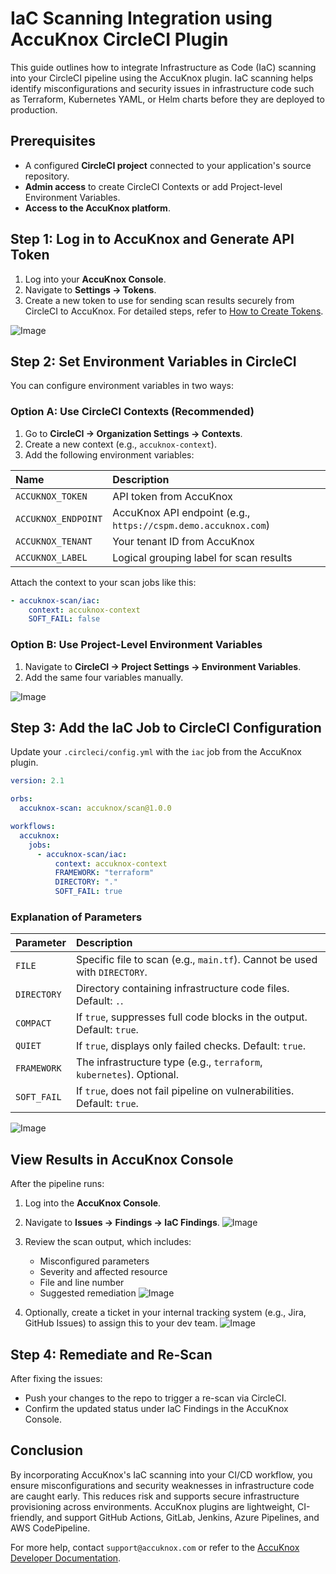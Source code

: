 # IaC Scanning Integration using AccuKnox CircleCI Plugin

This guide outlines how to integrate Infrastructure as Code (IaC) scanning into your CircleCI pipeline using the AccuKnox plugin. IaC scanning helps identify misconfigurations and security issues in infrastructure code such as Terraform, Kubernetes YAML, or Helm charts before they are deployed to production.

## Prerequisites

  * A configured **CircleCI project** connected to your application's source repository.
  * **Admin access** to create CircleCI Contexts or add Project-level Environment Variables.
  * **Access to the AccuKnox platform**.

## Step 1: Log in to AccuKnox and Generate API Token

1.  Log into your **AccuKnox Console**.
2.  Navigate to **Settings → Tokens**.
3.  Create a new token to use for sending scan results securely from CircleCI to AccuKnox. For detailed steps, refer to [How to Create Tokens](https://help.accuknox.com/how-to/how-to-create-tokens/).

![Image](./images/circleci-iac/1.png)

## Step 2: Set Environment Variables in CircleCI

You can configure environment variables in two ways:

### Option A: Use CircleCI Contexts (Recommended)

1.  Go to **CircleCI → Organization Settings → Contexts**.
2.  Create a new context (e.g., `accuknox-context`).
3.  Add the following environment variables:

| Name              | Description                    |
| :---------------- | :----------------------------- |
| `ACCUKNOX_TOKEN`  | API token from AccuKnox        |
| `ACCUKNOX_ENDPOINT` | AccuKnox API endpoint (e.g., `https://cspm.demo.accuknox.com`) |
| `ACCUKNOX_TENANT` | Your tenant ID from AccuKnox   |
| `ACCUKNOX_LABEL`  | Logical grouping label for scan results |

Attach the context to your scan jobs like this:

```yaml
- accuknox-scan/iac:
    context: accuknox-context
    SOFT_FAIL: false
```

### Option B: Use Project-Level Environment Variables

1.  Navigate to **CircleCI → Project Settings → Environment Variables**.
2.  Add the same four variables manually.

![Image](./images/circleci-iac/2.png)

## Step 3: Add the IaC Job to CircleCI Configuration

Update your `.circleci/config.yml` with the `iac` job from the AccuKnox plugin.

```yaml
version: 2.1

orbs:
  accuknox-scan: accuknox/scan@1.0.0

workflows:
  accuknox:
    jobs:
      - accuknox-scan/iac:
          context: accuknox-context
          FRAMEWORK: "terraform"
          DIRECTORY: "."
          SOFT_FAIL: true
```

### Explanation of Parameters

| Parameter   | Description                                           |
| :---------- | :---------------------------------------------------- |
| `FILE`      | Specific file to scan (e.g., `main.tf`). Cannot be used with `DIRECTORY`. |
| `DIRECTORY` | Directory containing infrastructure code files. Default: `.`. |
| `COMPACT`   | If `true`, suppresses full code blocks in the output. Default: `true`. |
| `QUIET`     | If `true`, displays only failed checks. Default: `true`. |
| `FRAMEWORK` | The infrastructure type (e.g., `terraform`, `kubernetes`). Optional. |
| `SOFT_FAIL` | If `true`, does not fail pipeline on vulnerabilities. Default: `true`. |

![Image](./images/circleci-iac/3.png)

## View Results in AccuKnox Console

After the pipeline runs:

1.  Log into the **AccuKnox Console**.
2.  Navigate to **Issues → Findings → IaC Findings**.
![Image](./images/circleci-iac/4.png)

3.  Review the scan output, which includes:
      * Misconfigured parameters
      * Severity and affected resource
      * File and line number
      * Suggested remediation
![Image](./images/circleci-iac/5.png)

4.  Optionally, create a ticket in your internal tracking system (e.g., Jira, GitHub Issues) to assign this to your dev team.
![Image](./images/circleci-iac/6.png)

## Step 4: Remediate and Re-Scan

After fixing the issues:

  * Push your changes to the repo to trigger a re-scan via CircleCI.
  * Confirm the updated status under IaC Findings in the AccuKnox Console.

## Conclusion

By incorporating AccuKnox's IaC scanning into your CI/CD workflow, you ensure misconfigurations and security weaknesses in infrastructure code are caught early. This reduces risk and supports secure infrastructure provisioning across environments. AccuKnox plugins are lightweight, CI-friendly, and support GitHub Actions, GitLab, Jenkins, Azure Pipelines, and AWS CodePipeline.

For more help, contact `support@accuknox.com` or refer to the [AccuKnox Developer Documentation](https://help.accuknox.com/).